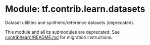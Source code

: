 <div itemscope itemtype="http://developers.google.com/ReferenceObject">
<meta itemprop="name" content="tf.contrib.learn.datasets" />
<meta itemprop="path" content="Stable" />
</div>

# Module: tf.contrib.learn.datasets

Dataset utilities and synthetic/reference datasets (deprecated).

<!-- Placeholder for "Used in" -->

This module and all its submodules are deprecated. See
[contrib/learn/README.md](https://www.tensorflow.org/code/tensorflow/contrib/learn/README.md)
for migration instructions.

